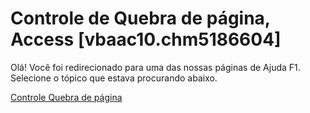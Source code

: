 
# Controle de Quebra de página, Access [vbaac10.chm5186604]

Olá! Você foi redirecionado para uma das nossas páginas de Ajuda F1. Selecione o tópico que estava procurando abaixo.

[Controle Quebra de página](http://msdn.microsoft.com/library/351b9de2-e2ff-c85f-193b-d5d8b3870d64%28Office.15%29.aspx)
